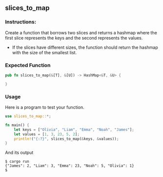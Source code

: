 ## slices_to_map

### Instructions:


Create a function that borrows two slices and returns a hashmap where the first slice represents the keys and the second represents the values.
- If the slices have different sizes, the function should return the hashmap with the size of the smallest list.

### Expected Function

```rust
pub fn slices_to_map(&[T], &[U]) -> HashMap<&T, &U> {

}
```

### Usage

Here is a program to test your function.

```rust
use slices_to_map::*;

fn main() {
	let keys = ["Olivia", "Liam", "Emma", "Noah", "James"];
	let values = [1, 3, 23, 5, 2];
	println!("{:?}", slices_to_map(&keys, &values));
}
```

And its output

```console
$ cargo run
{"James": 2, "Liam": 3, "Emma": 23, "Noah": 5, "Olivia": 1}
$
```
